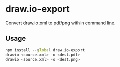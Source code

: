 # draw.io-export

Convert draw.io xml to pdf/png within command line.

## Usage

```bash
npm install --global draw.io-export
drawio <source.xml> -o <dest.pdf>
drawio <source.xml> -o <dest.png>
```
